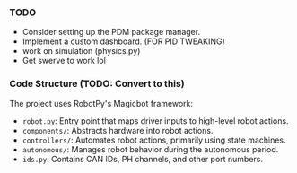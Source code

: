 ### TODO

- Consider setting up the PDM package manager.
- Implement a custom dashboard. (FOR PID TWEAKING)
- work on simulation (physics.py)
- Get swerve to work lol

### Code Structure (TODO: Convert to this)

The project uses RobotPy's Magicbot framework:

- `robot.py`: Entry point that maps driver inputs to high-level robot actions.
- `components/`: Abstracts hardware into robot actions.
- `controllers/`: Automates robot actions, primarily using state machines.
- `autonomous/`: Manages robot behavior during the autonomous period.
- `ids.py`: Contains CAN IDs, PH channels, and other port numbers.
